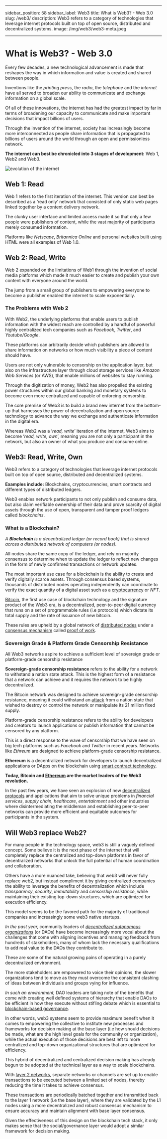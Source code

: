 ﻿---

sidebar_position: 58
sidebar_label: Web3
title: What is Web3? - Web 3.0
slug: /web3/
description: Web3 refers to a category of technologies that leverage internet protocols built on top of open source, distributed and decentralized systems.
image: /img/web3/web3-meta.jpeg

---

# What is Web3? - Web 3.0

Every few decades, a new technological advancement is made that reshapes the way in which information and value is created and shared between people. 

Inventions like the _printing press_, the _radio_, the _telephone_ and the _internet_ have all served to broaden our ability to communicate and exchange information on a global scale. 

Of all of these innovations, the internet has had the greatest impact by far in terms of broadening our capacity to communicate and make important decisions that impact billions of users.

Through the invention of the internet, society has increasingly become more interconnected as people share information that is propagated to billions of users around the world through an open and permissionless network.

**The internet can best be chronicled into 3 stages of development:** Web 1, Web2 and Web3.

![evolution of the internet](/img/web3/evolution-of-the-internet.jpeg)

## Web 1: Read

Web 1 refers to the first iteration of the internet. This version can best be described as a ‘read only’ network that consisted of only static web pages linked together by a content delivery network. 

The clunky user interface and limited access made it so that only a few people were publishers of content, while the vast majority of participants merely consumed information.  

Platforms like _Netscape_, _Britannica Online_ and personal websites built using HTML were all examples of Web 1.0.

## Web 2: Read, Write

Web 2 expanded on the limitations of Web1 through the invention of social media platforms which made it much easier to create and publish your own content with everyone around the world. 

The jump from a small group of publishers to empowering everyone to become a publisher enabled the internet to scale exponentially.

### The Problems with Web 2

With Web2, the underlying platforms that enable users to publish information with the widest reach are controlled by a handful of powerful highly centralized tech companies such as _Facebook_, _Twitter_, and _Youtube/Google_. 

These platforms can arbitrarily decide which publishers are allowed to share information on networks or how much visibility a piece of content should have. 

Users are not only vulnerable to censorship on the application layer, but also on the infrastructure layer through cloud storage services like _Amazon Web Services_ (or AWS), that enable millions of websites to stay running. 

Through the digitization of money, Web2 has also propelled the existing power structures within our global banking and monetary systems to become even more centralized and capable of enforcing censorship. 

The core premise of Web3 is to build a brand new internet from the bottom-up that harnesses the power of decentralization and open source technology to advance the way we exchange and authenticate information in the digital era. 

Whereas Web2 was a ‘_read, write_’ iteration of the internet, Web3 aims to become ‘_read, write, own_’, meaning you are not only a participant in the network, but also an owner of what you produce and consume online. 

## Web3: Read, Write, Own

Web3 refers to a category of technologies that leverage internet protocols built on top of open source, distributed and decentralized systems. 

**Examples include:** Blockchains, cryptocurrencies, smart contracts and different types of distributed ledgers.

Web3 enables network participants to not only publish and consume data, but also claim verifiable ownership of their data and prove scarcity of digital assets through the use of open, transparent and tamper proof ledgers called _blockchains_.  

### What is a Blockchain?

_A **Blockchain** is a decentralized ledger (or record book) that is shared across a distributed network of computers (or nodes)._

All nodes share the same copy of the ledger, and rely on majority consensus to determine when to update the ledger to reflect new changes in the form of newly confirmed transactions or network updates.

The most important use case for a blockchain is the ability to create and verify digitally scarce assets. Through consensus based systems, thousands of distributed nodes operating independently can coordinate to verify the exact quantity of a digital asset such as a [cryptocurrency](https://www.horizen.io/academy/cryptocurrency/) or _NFT_. 

[Bitcoin](https://www.horizen.io/academy/bitcoin-glossary/), the first use case of blockchain technology and the signature product of the Web3 era, is a decentralized, peer-to-peer digital currency that runs on a set of programmable rules (i.e protocols) which dictate its total supply and the rate of issuance of new bitcoin. 

These rules are upheld by a global network of [distributed nodes](https://www.horizen.io/academy/nodes/) under a [consensus mechanism](https://www.horizen.io/academy/consensus-mechanisms/) called [proof of work](https://www.horizen.io/academy/proof-of-work-pow/). 

### Sovereign Grade & Platform Grade Censorship Resistance

All Web3 networks aspire to achieve a sufficient level of sovereign grade or platform-grade censorship resistance

**Sovereign-grade censorship resistance** refers to the ability for a network to withstand a nation state attack. This is the highest form of a resistance that a network can achieve and it requires the network to be highly decentralized. 

The Bitcoin network was designed to achieve sovereign-grade censorship resistance, meaning it could withstand an [attack](https://www.horizen.io/academy/blockchain-attacks/) from a nation state that wished to destroy or control the network or manipulate its 21 million fixed supply. 

Platform-grade censorship resistance refers to the ability for developers and creators to launch applications or publish information that cannot be censored by any platform. 

This is a direct response to the wave of censorship that we have seen on big tech platforms such as _Facebook_ and _Twitter_ in recent years. Networks like _Ethreum_ are designed to achieve platform-grade censorship resistance.

**Ethereum** is a decentralized network for developers to launch decentralized applications or DApps on the blockchain using [smart contract technology](https://www.horizen.io/academy/smart-contracts/). 

**Today, Bitcoin and [Ethereum](https://www.horizen.io/academy/ethereum-glossary/) are the market leaders of the Web3 revolution.**

In the past few years, we have seen an explosion of new [decentralized protocols](https://www.horizen.io/academy/blockchain-protocols/) and applications that aim to solve unique problems in _financial services_, _supply chain_, _healthcare_, _entertainment_ and other industries where disintermediating the middleman and establishing peer-to-peer networks can provide more efficient and equitable outcomes for participants in the system.   

## Will Web3 replace Web2?

For many people in the technology space, web3 is still a vaguely defined concept. Some believe it is the next phase of the internet that will completely replace the centralized and top-down platforms in favor of decentralized networks that unlock the full potential of human coordination and collaboration. 

Others have a more nuanced take, believing that web3 will never fully replace web2, but instead compliment it by giving centralized companies the ability to leverage the benefits of decentralization which include _transparency_, _security_, _immutability_ and _censorship resistance_, while maintaining their existing top-down structures, which are optimized for execution efficiency. 

This model seems to be the favored path for the majority of traditional companies and increasingly some web3 native startups. 

_In the past year,_ community leaders of [_decentralized autonomous organizations_](https://www.horizen.io/academy/decentralized-autonomous-organization-dao/) (or DAOs) have become increasingly more vocal about the challenges that come with aligning incentives and managing feedback from hundreds of stakeholders, many of whom lack the necessary qualifications to add real value to the DAOs they contribute to. 

These are some of the natural growing pains of operating in a purely decentralized environment. 

The more stakeholders are empowered to voice their opinions, the slower organizations tend to move as they must overcome the consistent clashing of ideas between individuals and groups vying for influence. 

_In such an environment,_ DAO leaders are taking note of the benefits that come with creating well defined systems of hierarchy that enable DAOs to be efficient in how they execute without stifling debate which is essential to [blockchain-based governance](https://www.horizen.io/academy/blockchain-governance/). 

In other words, web3 systems seem to provide maximum benefit when it comes to empowering the collective to institute new processes and frameworks for decision making at the base layer (i.e how should decisions be made, what are the high level goals for the community or organization), while the actual execution of those decisions are best left to more centralized and top-down organizational structures that are optimized for efficiency. 

This hybrid of decentralized and centralized decision making has already begun to be adopted at the technical layer as a way to scale blockchains.

With [layer 2 networks](https://www.horizen.io/academy/layer-2/), separate networks or channels are set up to enable transactions to be executed between a limited set of nodes, thereby reducing the time it takes to achieve consensus. 

These transactions are periodically batched together and transmitted back to the layer 1 network (i.e the base layer), where they are validated by the L1 nodes using a more decentralized and robust consensus mechanism to ensure accuracy and maintain alignment with base layer consensus.  

Given the effectiveness of this design on the blockchain tech stack, it only makes sense that the social/governance layer would adopt a similar framework for decision making.

